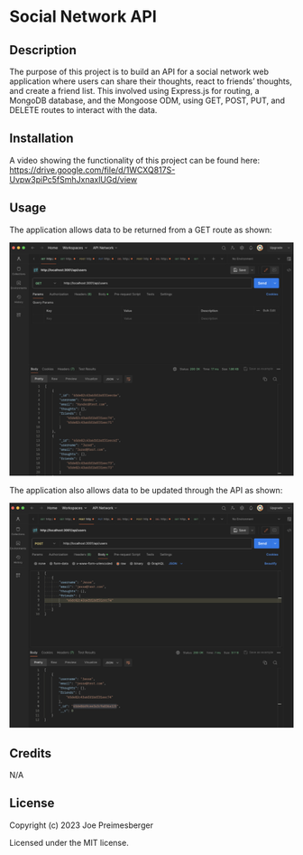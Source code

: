 # Social Network API

## Description

The purpose of this project is to build an API for a social network web application where users can share their thoughts, react to friends’ thoughts, and create a friend list.  This involved using Express.js for routing, a MongoDB database, and the Mongoose ODM, using GET, POST, PUT, and DELETE routes to interact with the data.

## Installation

A video showing the functionality of this project can be found here: https://drive.google.com/file/d/1WCXQ817S-Uvpw3piPc5fSmhJxnaxlUGd/view

## Usage

The application allows data to be returned from a GET route as shown:

![GET Route](assets/images/screenshot-get.png)

The application also allows data to be updated through the API as shown:

![POST Route](assets/images/screenshot-post.png)

## Credits

N/A

## License

Copyright (c) 2023 Joe Preimesberger

Licensed under the MIT license.